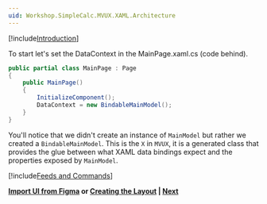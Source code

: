 ```yaml
---
uid: Workshop.SimpleCalc.MVUX.XAML.Architecture
---
```


[!include[Introduction](../../Resources/MVUX/Intro.md)]

To start let's set the DataContext in the MainPage.xaml.cs (code behind).

```cs
public partial class MainPage : Page
{
    public MainPage()
    {
        InitializeComponent();
        DataContext = new BindableMainModel();
    }
}
```

You'll notice that we didn't create an instance of `MainModel` but rather we created a `BindableMainModel`. This is the `X` in `MVUX`, it is a generated class that provides the glue between what XAML data bindings expect and the properties exposed by `MainModel`.

[!include[Feeds and Commands](../../Resources/MVUX/Feeds-and-Commands.md)]

**[Import UI from Figma](xref:Workshop.SimpleCalc.MVUX.XAML.Figma) or [Creating the Layout](xref:Workshop.SimpleCalc.MVUX.XAML.CreatingLayout) | [Next](xref:Workshop.SimpleCalc.MVUX.XAML.Finishing)**